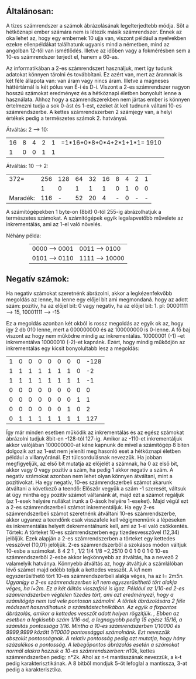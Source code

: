 ## Általánosan:

A tízes számrendszer a számok ábrázolásának legelterjedtebb módja. Sőt a hétköznapi ember számára nem is létezik másik számrendszer. Ennek az oka lehet az, hogy egy embernek 10 ujja van, viszont például a nyelvekben ezekre ellenpéldákat találhatunk ugyanis mind a németben, mind az angolban 12-től van ismétlődés. Illetve az időben vagy a fokmérésben sem a 10-es számrendszer terjedt el, hanem a 60-as.

Az informatikában a 2-es számrendszert használjuk, mert így tudunk adatokat könnyen tárolni és továbbítani. Ez azért van, mert az áramnak is két féle állapota van: van áram vagy nincs áram. Illetve a mágneses háttértárnál is két pólus van É-i és D-i. Viszont a 2-es számrendszer nagyon hosszú számokat eredményez és a hétköznapi életben bonyolult lenne a használata. Ahhoz hogy a számrendszerekben nem jártas ember is könnyen értelmezni tudja a sok 0-ást és 1-est, ezeket át kell tudnunk váltani 10-es számrendszerbe. A kettes számrendszerben 2 számjegy van, a helyi értékek pedig a természetes számok 2. hatványai.

Átváltás: 2 --> 10:
<table style="margin:auto">
<tr>
<td>16</td>
<td>8</td>
<td>4</td>
<td>2</td>
<td>1</td>
<td colspan="2">=1*16+0*8+0*4+2*1+1*1= 1910</td>
</tr>
<tr>
<td>1</td>
<td>0</td>
<td>0</td>
<td>1</td>
<td>1</td>
</tr>
</table>

Átváltás: 10 --> 2:
<table style="margin:auto">
<tr>
<td rowspan="2" style="vertical-align: top">372=</td>
<td>256</td>
<td>128</td>
<td>64</td>
<td>32</td>
<td>16</td>
<td>8</td>
<td>4</td>
<td>2</td>
<td>1</td>
</tr>
<tr>
<td>1</td>
<td>0</td>
<td>1</td>
<td>1</td>
<td>1</td>
<td>0</td>
<td>1</td>
<td>0</td>
<td>0</td>
</tr>
<tr>
<td>Maradék:</td>
<td>116</td>
<td>-</td>
<td>52</td>
<td>20</td>
<td>4</td>
<td>-</td>
<td>0</td>
<td>-</td>
<td>-</td>
</tr>
</table>

A számítógépekben 1 byte-on (8bit) 0-tól 255-ig ábrázolhatjuk a természetes számokat. A számítógépek egyik legalapvetőbb művelete az inkrementálás, ami az 1-el való növelés.

Néhány példa:
<table style="margin:auto; width: 75%">
<tr>
<td>0000 --> 0001</td>
<td>0011 --> 0100</td>
</tr>
<tr>
<td>0101 --> 0110</td>
<td>1111 --> 10000</td>
</tr>
</table>

## Negatív számok:

Ha negatív számokat szeretnénk ábrázolni, akkor a legkézenfekvőbb megoldás az lenne, ha lenne egy előjel bit ami megmondaná. hogy az adott szám: pozitív, ha az előjel bit: 0 vagy negatív, ha az előjel bit: 1. pl: 00001111 --> 15, 10001111 --> -15

Ez a megoldás azonban két okból is rossz megoldás az egyik ok az, hogy így 2 db 010 lenne, mert a 000000000 és az 100000000 is 0-lenne. A fő baj viszont az hogy nem működne mindig az inkrementálás. 10000001 (-1) –et inkrementálva 10000010 (-2)-et kapnánk. Ezért, hogy mindig működjön az inkrementálás egy kicsit bonyolultabb lesz a megoldás:
<table style="margin:auto">
<tr>
<td>1</td>
<td>0</td>
<td>0</td>
<td>0</td>
<td>0</td>
<td>0</td>
<td>0</td>
<td>0</td>
<td>-128</td>
</tr>
<tr>
<td>1</td>
<td>1</td>
<td>1</td>
<td>1</td>
<td>1</td>
<td>1</td>
<td>1</td>
<td>0</td>
<td>-2</td>
</tr>
<tr>
<td>1</td>
<td>1</td>
<td>1</td>
<td>1</td>
<td>1</td>
<td>1</td>
<td>1</td>
<td>1</td>
<td>-1</td>
</tr>
<tr>
<td>0</td>
<td>0</td>
<td>0</td>
<td>0</td>
<td>0</td>
<td>0</td>
<td>0</td>
<td>0</td>
<td>0</td>
</tr>
<tr>
<td>0</td>
<td>0</td>
<td>0</td>
<td>0</td>
<td>0</td>
<td>0</td>
<td>0</td>
<td>1</td>
<td>1</td>
</tr>
<tr>
<td>0</td>
<td>0</td>
<td>0</td>
<td>0</td>
<td>0</td>
<td>0</td>
<td>1</td>
<td>0</td>
<td>2</td>
</tr>
<tr>
<td>0</td>
<td>1</td>
<td>1</td>
<td>1</td>
<td>1</td>
<td>1</td>
<td>1</td>
<td>1</td>
<td>127</td>
</tr>
</table>

Így már minden esetben működik az inkrementálás és az egész számokat ábrázolni tudjuk 8bit-en -128-tól 127-ig. Amikor az -110-et inkrementáljuk akkor valójában 100000000-at kéne kapnunk de mivel a számítógép 8 biten dolgozik azt az 1-est nem jeleníti meg hasonló eset a hétköznapi életben például a villanyóránál. Ezt túlcsordulásnak nevezzük. Ha jobban megfigyeljük, az első bit mutatja az előjelét a számnak, ha 0 az első bit, akkor vagy 0 vagy pozitív a szám, ha pedig 1 akkor negatív a szám.
A negatív számokat azonban nem lehet olyan könnyen átváltani, mint a pozitívokat. Ha egy negatív, 10-es számrendszerbeli számot akarunk átváltani a következő a teendő: Először vegyük a szám -1 szeresét, váltsuk át úgy mintha egy pozitív számot váltanánk át, majd ezt a számot regáljuk (az 1-esek helyére nullákat írunk a 0-ások helyére 1-eseket). Majd végül ezt a 2-es számrendszerbeli számot inkrementáljuk.
Ha egy 2-es számrendszerbeli számot szeretnénk átváltani 10-es számrendszerbe, akkor ugyanez a teendőnk csak visszafele kell végigmennünk a lépéseken és inkrementálás helyett dekrementálnunk kell, ami az 1-el való csökkentés.
Törtek:
A törteket 10-es számrendszerben egy tizedesvesszővel (12,34) jelöljük. Ezek alapján a 2-es számrendszerben a törteket egy kettedes vesszővel (10,01) jelöljük. 2-es számrendszerből a szokásos módon váltjuk 10-esbe a számokat.
8	4	2	1	,	1/2	1/4	1/8	=2,2510
0	0	1	0		0	1	0
10-es számrendszerből 2-esbe akkor legkönnyebb az átváltás, ha a nevező 2 valamelyik hatványa. Könnyebb átváltás az, hogy átváltjuk a számlálóban lévő számot majd odébb toljuk a kettedes vesszőt.
A k/l nem egyszerűsíthető tört 10-es számrendszerbeli alakja véges, ha az l= 2m*5n. Ugyanígy a 2-es számrendszerben k/l nem egyszerűsíthető tört alakja véges, ha l=2m. Ez a két állítás visszafelé is igaz. Például az 1/10-ed 2-es számrendszerben végtelen tizedes tört, ami azt eredményezi, hogy a számítógép nem tud vele pontosan számolni.
A törtek ábrázolására 2 féle módszert használhatunk a számítástechnikában. Az egyik a fixpontos ábrázolás, amikor a kettedes vesszőt adott helyen rögzítjük.
				,
Ebben az esetben a legkisebb szám 1/16-od, a legnagyobb pedig 15 egész 15/16, a számítás pontossága 1/16. Mintha a 10-es számrendszerben 1/10000 és 9999,9999 között 1/10000 pontossággal számolnánk. Ezt nevezzük abszolút pontosságnak. A relatív pontosság pedig azt mutatja, hogy hány százalékos a pontosság.
A lebegőpontos ábrázolás esetén a számokat normál alakra hozzuk a 10-es számrendszerben: n*10k, kettes számrendszerben pedig: n*2k. Ahol az n-t mantisszának nevezzük, a k-t pedig karakterisztikának. A 8 bitből mondjuk 5-öt lefoglal a mantissza, 3-at pedig a karakterisztika.
